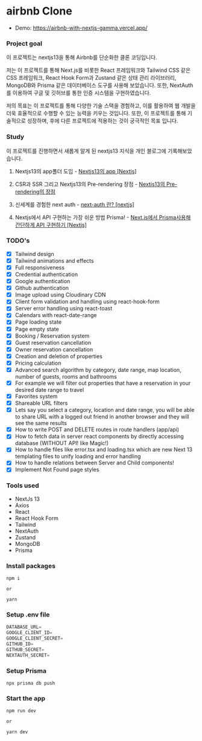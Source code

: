 # airbnb Clone

- Demo: <https://airbnb-with-nextjs-gamma.vercel.app/>

### Project goal

이 프로젝트는 nextjs13을 통해 Airbnb를 단순화한 클론 코딩입니다.

저는 이 프로젝트를 통해 Next.js를 비롯한 React 프레임워크와 Tailwind CSS 같은 CSS 프레임워크, React Hook Form과 Zustand 같은 상태 관리 라이브러리, MongoDB와 Prisma 같은 데이터베이스 도구를 사용해 보았습니다.
또한, NextAuth를 이용하여 구글 및 깃허브를 통한 인증 시스템을 구현하였습니다.

저의 목표는 이 프로젝트를 통해 다양한 기술 스택을 경험하고, 이를 활용하여 웹 개발을 더욱 효율적으로 수행할 수 있는 능력을 키우는 것입니다. 또한, 이 프로젝트를 통해 기술적으로 성장하며, 후에 다른 프로젝트에 적용하는 것이 궁극적인 목표 입니다.


### Study

이 프로젝트를 진행하면서 새롭게 알게 된 nextjs13 지식을 개인 블로그에 기록해보았습니다. 

1. Nextjs13의 app폴더 도입 - [Nextjs13의 app [Nextjs]](https://velog.io/@dlzagu/Nextjs13-%ED%8F%B4%EB%8D%94%EA%B5%AC%EC%A1%B0-Nextjs)

2. CSR과 SSR 그리고 Nextjs13의 Pre-rendering 장점 - [Nextjs13의 Pre-rendering의 장점](https://velog.io/@dlzagu/Nextjs13%EC%9D%98-Pre-rendering%EC%9D%98-%EC%9E%A5%EC%A0%90Nextjs)

3. 신세계를 경험한 next auth - [next-auth 란? [nextjs]](https://velog.io/@dlzagu/next-auth-%EB%9E%80-nextjs)

4. Nextjs에서 API 구현하는 가장 쉬운 방법 Prisma! - [Next.js에서 Prisma사용해 간단하게 API 구현하기 [Nextjs]](https://velog.io/@dlzagu/Next.js%EC%97%90%EC%84%9C-Prisma%EC%82%AC%EC%9A%A9%ED%95%B4-%EA%B0%84%EB%8B%A8%ED%95%98%EA%B2%8C-API-%EA%B5%AC%ED%98%84%ED%95%98%EA%B8%B0-Nextjs)

### TODO's

- [x] Tailwind design
- [x] Tailwind animations and effects
- [x] Full responsiveness
- [x] Credential authentication
- [x] Google authentication
- [x] Github authentication
- [x] Image upload using Cloudinary CDN
- [x] Client form validation and handling using react-hook-form
- [x] Server error handling using react-toast
- [x] Calendars with react-date-range
- [x] Page loading state
- [x] Page empty state
- [x] Booking / Reservation system
- [x] Guest reservation cancellation
- [x] Owner reservation cancellation
- [x] Creation and deletion of properties
- [x] Pricing calculation
- [x] Advanced search algorithm by category, date range, map location, number of guests, rooms and bathrooms
- [x] For example we will filter out properties that have a reservation in your desired date range to travel
- [x] Favorites system
- [x] Shareable URL filters
- [x] Lets say you select a category, location and date range, you will be able to share URL with a logged out friend in another browser and they will see the same results
- [x] How to write POST and DELETE routes in route handlers (app/api)
- [x] How to fetch data in server react components by directly accessing database (WITHOUT API! like Magic!)
- [x] How to handle files like error.tsx and loading.tsx which are new Next 13 templating files to unify loading and error handling
- [x] How to handle relations between Server and Child components!
- [x] Implement Not Found page styles

### Tools used

- NextJs 13
- Axios
- React
- React Hook Form
- Tailwind
- NextAuth
- Zustand
- MongoDB
- Prisma

### Install packages

```shell
npm i

or

yarn
```

### Setup .env file

```js
DATABASE_URL=
GOOGLE_CLIENT_ID=
GOOGLE_CLIENT_SECRET=
GITHUB_ID=
GITHUB_SECRET=
NEXTAUTH_SECRET=
```

### Setup Prisma

```shell
npx prisma db push

```

### Start the app

```shell
npm run dev

or

yarn dev
```
